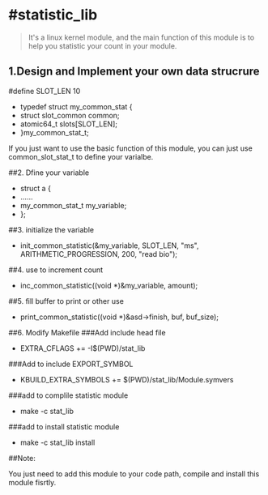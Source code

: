 #statistic_lib
=============

>It's a linux kernel module, and the main function of this module is to help you statistic your count in your module.

## 1.Design and Implement your own data strucrure
<p>#define SLOT_LEN 10</p>
<ul>
<li>typedef struct my_common_stat {</li>
<li>  struct slot_common common;</li>
<li>  atomic64_t slots[SLOT_LEN];</li>
<li>}my_common_stat_t;</li>
</ul>
<p>If you just want to use the basic function of this module, you can just use common_slot_stat_t to define your varialbe.</p>


##2. Dfine your variable
<ul>
<li>struct a {</li>
<li>  ……</li>
<li>  my_common_stat_t my_variable;</li>
<li>};</li>
</ul>

##3. initialize the variable
<ul><li>init_common_statistic(&my_variable, SLOT_LEN, "ms", ARITHMETIC_PROGRESSION, 200, "read bio");</li></ul>

##4. use to increment count
<ul><li>inc_common_statistic((void *)&my_variable, amount);</li></ul>

##5. fill buffer to print or other use
<ul><li>print_common_statistic((void *)&asd->finish, buf, buf_size);</li></ul>

##6. Modify Makefile
###Add include head file
<ul><li>EXTRA_CFLAGS += -I$(PWD)/stat_lib </li></ul>
###Add to include EXPORT_SYMBOL
<ul><li>KBUILD_EXTRA_SYMBOLS += $(PWD)/stat_lib/Module.symvers </li></ul>
###add to complile statistic module
<ul><li>make -c stat_lib </li></ul>
###add to install statistic module
<ul><li>make -c stat_lib install</li></ul>

##Note:
<p>  You just need to add this module to your code path, compile and install this module fisrtly.</p>
  
